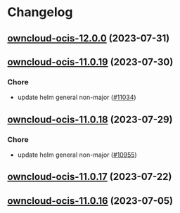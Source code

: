 # Changelog












## [owncloud-ocis-12.0.0](https://github.com/truecharts/charts/compare/owncloud-ocis-11.0.19...owncloud-ocis-12.0.0) (2023-07-31)




## [owncloud-ocis-11.0.19](https://github.com/truecharts/charts/compare/owncloud-ocis-11.0.18...owncloud-ocis-11.0.19) (2023-07-30)

### Chore

- update helm general non-major ([#11034](https://github.com/truecharts/charts/issues/11034))
  
  


## [owncloud-ocis-11.0.18](https://github.com/truecharts/charts/compare/owncloud-ocis-11.0.17...owncloud-ocis-11.0.18) (2023-07-29)

### Chore

- update helm general non-major ([#10955](https://github.com/truecharts/charts/issues/10955))
  
  


## [owncloud-ocis-11.0.17](https://github.com/truecharts/charts/compare/owncloud-ocis-11.0.16...owncloud-ocis-11.0.17) (2023-07-22)




## [owncloud-ocis-11.0.16](https://github.com/truecharts/charts/compare/owncloud-ocis-11.0.15...owncloud-ocis-11.0.16) (2023-07-05)

